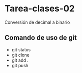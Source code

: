 # Tarea-clases-02
Conversión de decimal a binario



## Comando de uso de git

* git status
* git clone
* git add .
* git push

